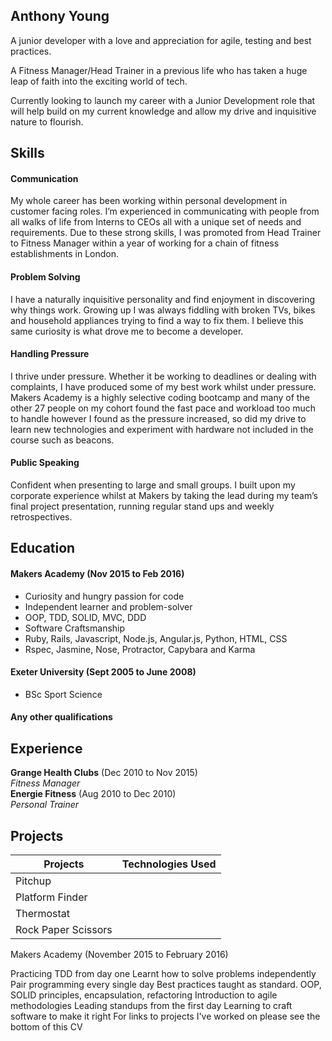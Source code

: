 ## Anthony Young

A junior developer with a love and appreciation for agile, testing and best practices.

A Fitness Manager/Head Trainer in a previous life who has taken a huge leap of faith into the exciting world of tech.

Currently looking to launch my career with a Junior Development role that will help build on my current knowledge and allow my drive and inquisitive nature to flourish.

## Skills

#### Communication

My whole career has been working within personal development in customer
facing roles. I’m experienced in communicating with people from all walks of life from Interns to CEOs all with a unique set of needs and requirements. Due to these strong skills, I was promoted from Head Trainer to Fitness Manager within a year of working for a chain of fitness establishments in London.

#### Problem Solving

I have a naturally inquisitive personality and find enjoyment in discovering why things work. Growing up I was always fiddling with broken TVs, bikes and household appliances trying to find a way to fix them. I believe this same curiosity is what drove me to become a developer.

#### Handling Pressure

 I thrive under pressure. Whether it be working to deadlines or dealing with complaints, I have produced some of my best work whilst under pressure. Makers Academy is a highly selective coding bootcamp and many of the other 27 people on my cohort found the fast pace and workload too much to handle however I found as the pressure increased, so did my drive to learn new technologies and experiment with hardware not included in the course such as beacons.

#### Public Speaking  

Confident when presenting to large and small groups. I built upon my corporate experience whilst at Makers by taking the lead during my team’s final project presentation, running regular stand ups and weekly retrospectives.

## Education

#### Makers Academy (Nov 2015 to Feb 2016)

- Curiosity and hungry passion for code
- Independent learner and problem-solver
- OOP, TDD, SOLID, MVC, DDD
- Software Craftsmanship
- Ruby, Rails, Javascript, Node.js, Angular.js, Python, HTML, CSS
- Rspec, Jasmine, Nose, Protractor, Capybara and Karma

#### Exeter University (Sept 2005 to June 2008)

- BSc Sport Science

#### Any other qualifications

## Experience

**Grange Health Clubs** (Dec 2010 to Nov 2015)    
*Fitness Manager*  
**Energie Fitness** (Aug 2010 to Dec 2010)   
*Personal Trainer*  

## Projects

| Projects     | Technologies Used   |
|--------------|-------------|
| Pitchup      |             |
| Platform Finder |             |
| Thermostat   |             |
| Rock Paper Scissors |             |


Makers Academy (November 2015 to February 2016)

Practicing TDD from day one
Learnt how to solve problems independently
Pair programming every single day
Best practices taught as standard. OOP, SOLID principles, encapsulation, refactoring
Introduction to agile methodologies
Leading standups from the first day
Learning to craft software to make it right
For links to projects I've worked on please see the bottom of this CV
